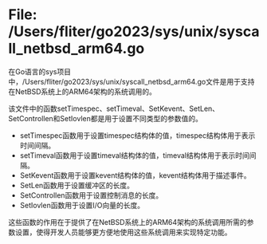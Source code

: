 # File: /Users/fliter/go2023/sys/unix/syscall_netbsd_arm64.go

在Go语言的sys项目中，/Users/fliter/go2023/sys/unix/syscall_netbsd_arm64.go文件是用于支持在NetBSD系统上的ARM64架构的系统调用的。

该文件中的函数setTimespec、setTimeval、SetKevent、SetLen、SetControllen和SetIovlen都是用于设置不同类型的参数值的。

- setTimespec函数用于设置timespec结构体的值，timespec结构体用于表示时间间隔。
- setTimeval函数用于设置timeval结构体的值，timeval结构体用于表示时间间隔。
- SetKevent函数用于设置kevent结构体的值，kevent结构体用于描述事件。
- SetLen函数用于设置缓冲区的长度。
- SetControllen函数用于设置控制消息的长度。
- SetIovlen函数用于设置I/O向量的长度。

这些函数的作用在于提供了在NetBSD系统上的ARM64架构的系统调用所需的参数设置，使得开发人员能够更方便地使用这些系统调用来实现特定功能。

